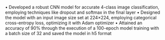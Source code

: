 • Developed a robust CNN model for accurate 4-class image classification, employing techniques like dropout and softmax in the final layer 
• Designed the model with an input image size set at 224×224, employing categorical cross-entropy loss, optimizing it with Adam optimizer 
• Attained an accuracy of 90% through the execution of a 100-epoch model training with a batch size of 32 and saved the model in h5 format